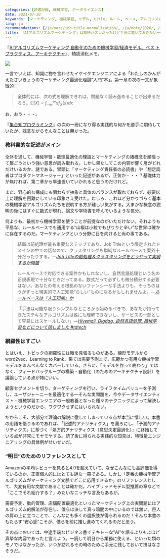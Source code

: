 ```yaml
---
categories: [読書記録, 機械学習, データサイエンス]
date: 2021-07-20
keywords: [マーケティング, 機械学習, モデル, title, ルール, ベース, アルゴリズム, job, mdash, 最適化]
lang: ja
recommendations: [/ja/note/job-title-normalization/, /ja/note/2020/, /ja/note/td-tech-talk-plazma/]
title: 『AIアルゴリズムマーケティング』は期待ハズレだったけど手元に置いておきたい一冊
---
```


『[AIアルゴリズムマーケティング 自動化のための機械学習/経済モデル、ベス トプラクティス、アーキテクチャ](https://amzn.to/36FqnE7)』、積読消化メモ。

<a href="https://www.amazon.co.jp/AI%E3%82%A2%E3%83%AB%E3%82%B4%E3%83%AA%E3%82%BA%E3%83%A0%E3%83%9E%E3%83%BC%E3%82%B1%E3%83%86%E3%82%A3%E3%83%B3%E3%82%B0-%E8%87%AA%E5%8B%95%E5%8C%96%E3%81%AE%E3%81%9F%E3%82%81%E3%81%AE%E6%A9%9F%E6%A2%B0%E5%AD%A6%E7%BF%92-%E7%B5%8C%E6%B8%88%E3%83%A2%E3%83%87%E3%83%AB%E3%80%81%E3%83%99%E3%82%B9-%E3%83%88%E3%83%97%E3%83%A9%E3%82%AF%E3%83%86%E3%82%A3%E3%82%B9%E3%80%81%E3%82%A2%E3%83%BC%E3%82%AD%E3%83%86%E3%82%AF%E3%83%81%E3%83%A3-gear%E3%82%B7%E3%83%AA%E3%83%BC%E3%82%BA-ebook/dp/B07JKSFM8H?_encoding=UTF8&qid=&sr=&linkCode=li2&tag=takuti-22&linkId=05f6e8f96a234479560e06dc2a6fc978&language=ja_JP&ref_=as_li_ss_il" target="_blank"><img border="0" src="//ws-fe.amazon-adsystem.com/widgets/q?_encoding=UTF8&ASIN=B07JKSFM8H&Format=_SL160_&ID=AsinImage&MarketPlace=JP&ServiceVersion=20070822&WS=1&tag=takuti-22&language=ja_JP" ></a><img src="https://ir-jp.amazon-adsystem.com/e/ir?t=takuti-22&language=ja_JP&l=li2&o=9&a=B07JKSFM8H" width="1" height="1" border="0" alt="" style="border:none !important; margin:0px !important;" />

一言でいえば、知識に物を言わせたイケイケエンジニアによる「わたしのかんがえたさいきょうのマーケティング最適化理論”入門”本」。第一章の次の一文が象徴的：

> 全体的には、次の式を理解できれば、問題なく読み進めることが出来るだろう。$\mathbb{E}[X]=\int^{\infty}_{-\infty}xf_X(x)dx$

お、おう・・・。

『[集合知プログラミング](https://amzn.to/2VIvcu6)』の次の一冊になり得る実践的な何かを勝手に期待していたが、残念ながらそんなことは無かった。

### 教科書的な記述がメイン

全体を通して、機械学習・数理最適化の理論とマーケティングの諸概念を頑張って繋ごうという強い意思が読み取れる。しかし果たしてこの内容が響く層がどれだけいるのか、謎である。冒頭に「マーケティング責任者の必読書」や「想定読者はプロダクトマネージャー」といった記述があるが、正気か・・・？基礎体力が無ければ、第二章から早速置いていかれると思うのだけれど。

また、野心的な構成にも関わらず抽象と具体のバランスが取れておらず、必要以上に理解を困難にしている印象さえ受けた。むしろ、これほど分かりづらく基本の機械学習アルゴリズムたちを説明する方が難しい気がする。大まかな概念の説明の後にはすぐに数式が現れ、論文や学術書を呼んでいるような気分。

何よりも、最初から機械学習を使うことが前提なのがいただけない。それよりも平易な、ルールベースでも通用する“山椒は小粒でもぴりりと辛い”な世界は確かに存在するのだ。マーケティングという分野に目を向けると尚の事である。

> 結局は前処理が最も重要なステップであり、Job Titleという限定されたドメインの中での話なので、クラスタリングも単純なルールベースで案外十分だったりする。*&mdash;[Job Titleの前処理＆クラスタリングをどうやって実現するか問題](/ja/note/job-title-normalization/)*

> ルールベースで対応できる案件かもしれないし、自然言語処理という名の正規表現で十分なときだってある。数式だって必ずしも微分積分する必要はない。あなたの考える根拠のないファンシーな手法よりも、そっちのほうがずっと現実的で人工知能“らしい”ものになるかもしれませんよ。*&mdash;[ルールベースは『人工知能』か](/ja/note/rule-based-ai/)*

> 「手法は可能な限りシンプルなところから始めるべきで、あなたが持ってきたステキなアルゴリズムは誰にも理解できないし、サービスの一部として容易にはスケールしない」*&mdash;[Hivemall, Digdag, 自然言語処理, 機械学習などについて話しました #tdtech](/ja/note/td-tech-talk-plazma/)*

### 網羅性はすごい

とはいえ、トピックの網羅性には眼を見張るものがある。線形モデルからword2vec、Learning to Rank、果ては需要予測まで、広範かつ有用な機械学習モデルをまんべんなくカバーしている。さらに、「モデルを作って終わり」ではなく、フィードバックループの構築・自動化（のためのアーキテクチャ設計）を議論している点が特にいい。

顧客セグメントを切り、ターゲティングを行い、ライフタイムバリューを予測し、ユーザジャーニーを最適化する&mdash;そんな実問題を、今やデータサイエンティスト・機械学習エンジニアの一般教養となった種々のテクニックによって解決しようというのだから、ワクワクせずにはいられない。

だからこそ、大部分で理論の解説に徹してしまっている点が本当に惜しい。本書の用語を借りるのであれば、「記述的アナリティクス」を蔑ろにし、「予測的アナリティクス」に基づく「処方的アナリティクス（意思決定最適化）」に終始している点が非常にモヤモヤする。読了後に得られる実践的な知見は、特徴量エンジニアリングの具体例がせいぜいだ。

### “明日”のためのリファレンスとして

Amazonの平均レビューを見ると4.0を超えていて、なぜこんなにも高評価を得ているのか、正直個人的にはとても謎な一冊である。しかし「定番の機械学習アルゴリズムがマーケティング文脈でどこに応用できるか」のリファレンスとして、大変有用な文献であることは確かだ。ハイブリッドモデル型推薦の章などで「ここでそれ紹介する？」みたいなニッチな言及もあるが。

需要予測、動的管理、店舗配置最適化といったマーケティング上の実問題にはアルゴリズム的解法が存在し、僕らは決して真っ暗闇の中にいるのでは無い。巨人の肩の上に立つことで、こんなにも多くの選択肢が得られるのだ！そんな本書のもたらす“安心感”こそが、僕らを前に推し進めてくれるのだと思う。

その点においては、中途半端なビジネス書でテキトーな”AI”を語るよりもよほど真摯な内容であったと言えよう。一読して明日から業務に使える、といった類のモノではなかったが、いつか訪れるその時のために手元に残しておいて損はなさそうだ。